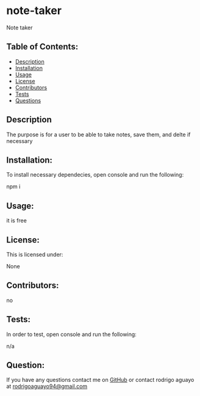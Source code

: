 # note-taker

Note taker

## Table of Contents:

- [Description](#description)
- [Installation](#installation)
- [Usage](#usage)
- [License](#license)
- [Contributors](#contribute)
- [Tests](#tests)
- [Questions](#questions)

## Description

The purpose is for a user to be able to take notes, save them, and delte if necessary

## Installation:

To install necessary dependecies, open console and run the following:

npm i

## Usage:

it is free

## License:

This is licensed under:

None

## Contributors:

no

## Tests:

In order to test, open console and run the following:

n/a

## Question:

If you have any questions contact me on [GitHub](github.com/raguayo101) or contact
rodrigo aguayo at rodrigoaguayo94@gmail.com
